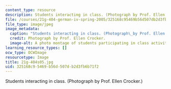 ```yaml
---
content_type: resource
description: Students interacting in class. (Photograph by Prof. Ellen Crocker.)
file: /courses/21g-404-german-iv-spring-2005/325168c95469b56d507db2d3fb6b71f2_21g-404s05.jpg
file_type: image/jpeg
image_metadata:
  caption: "Students interacting in class. (Photograph\_by Prof. Ellen Crocker.)"
  credit: Photograph by Prof. Ellen Crocker.
  image-alt: A photo montage of students participating in class activities.
learning_resource_types: []
ocw_type: OCWImage
resourcetype: Image
title: 21g-404s05.jpg
uid: 325168c9-5469-b56d-507d-b2d3fb6b71f2
---
```

Students interacting in class. (Photograph by Prof. Ellen Crocker.)

